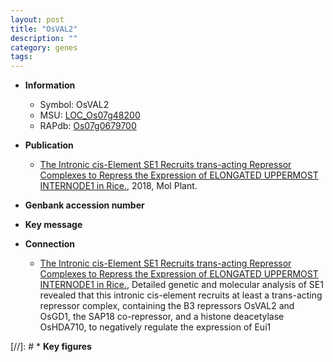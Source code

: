 ```yaml
---
layout: post
title: "OsVAL2"
description: ""
category: genes
tags: 
---
```


* **Information**  
    + Symbol: OsVAL2  
    + MSU: [LOC_Os07g48200](http://rice.plantbiology.msu.edu/cgi-bin/ORF_infopage.cgi?orf=LOC_Os07g48200)  
    + RAPdb: [Os07g0679700](http://rapdb.dna.affrc.go.jp/viewer/gbrowse_details/irgsp1?name=Os07g0679700)  

* **Publication**  
    + [The Intronic cis-Element SE1 Recruits trans-acting Repressor Complexes to Repress the Expression of ELONGATED UPPERMOST INTERNODE1 in Rice.](http://www.ncbi.nlm.nih.gov/pubmed?term=The+Intronic+cis-Element+SE1+Recruits+trans-acting+Repressor+Complexes+to+Repress+the+Expression+of+ELONGATED+UPPERMOST+INTERNODE1+in+Rice.%5BTitle%5D), 2018, Mol Plant.

* **Genbank accession number**  

* **Key message**  

* **Connection**  
    + [The Intronic cis-Element SE1 Recruits trans-acting Repressor Complexes to Repress the Expression of ELONGATED UPPERMOST INTERNODE1 in Rice.](http://www.ncbi.nlm.nih.gov/pubmed?term=The+Intronic+cis-Element+SE1+Recruits+trans-acting+Repressor+Complexes+to+Repress+the+Expression+of+ELONGATED+UPPERMOST+INTERNODE1+in+Rice.%5BTitle%5D),  Detailed genetic and molecular analysis of SE1 revealed that this intronic cis-element recruits at least a trans-acting repressor complex, containing the B3 repressors OsVAL2 and OsGD1, the SAP18 co-repressor, and a histone deacetylase OsHDA710, to negatively regulate the expression of Eui1

[//]: # * **Key figures**  


